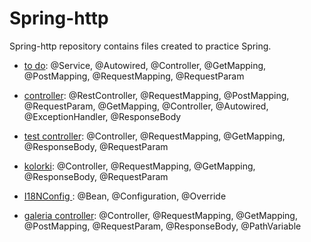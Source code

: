 # Spring-http

Spring-http repository contains files created to practice Spring. 

- [to do](https://github.com/klimkowskaewa/Spring-http/tree/master/src/main/java/pl/edu/wszib/http2/todo): @Service, @Autowired, @Controller, @GetMapping, @PostMapping, @RequestMapping, @RequestParam

- [controller](https://github.com/klimkowskaewa/Spring-http/tree/master/src/main/java/pl/edu/wszib/http2/controller): @RestController, @RequestMapping, @PostMapping, @RequestParam, @GetMapping, @Controller, @Autowired, @ExceptionHandler, @ResponseBody

- [test controller](https://github.com/klimkowskaewa/Spring-http/blob/master/src/main/java/pl/edu/wszib/http2/TestController.java): @Controller, @RequestMapping, @GetMapping, @ResponseBody, @RequestParam

- [kolorki](https://github.com/klimkowskaewa/Spring-http/blob/master/src/main/java/pl/edu/wszib/http2/Kolorki.java): @Controller, @RequestMapping, @GetMapping, @ResponseBody, @RequestParam

- [I18NConfig ](https://github.com/klimkowskaewa/Spring-http/blob/master/src/main/java/pl/edu/wszib/http2/I18NConfig.java): @Bean, @Configuration, @Override

- [galeria controller](https://github.com/klimkowskaewa/Spring-http/blob/master/src/main/java/pl/edu/wszib/http2/GaleriaController.java): @Controller, @RequestMapping, @GetMapping, @PostMapping, @RequestParam, @ResponseBody, @PathVariable

